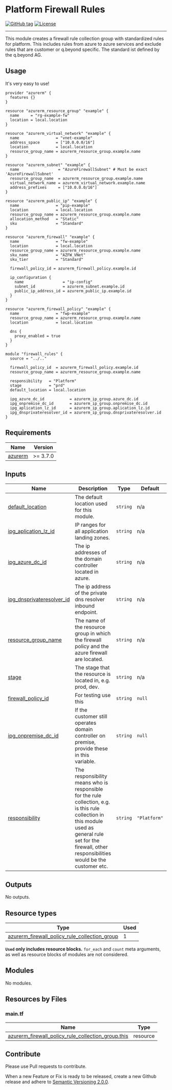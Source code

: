 # Platform Firewall Rules

[![GitHub tag](https://img.shields.io/github/tag/qbeyond/terraform-module-template.svg)](https://registry.terraform.io/modules/qbeyond/terraform-module-template/provider/latest)
[![License](https://img.shields.io/github/license/qbeyond/terraform-module-template.svg)](https://github.com/qbeyond/terraform-module-template/blob/main/LICENSE)

---

This module creates a firewall rule collection group with standardized rules for platform. This includes rules from azure to azure services and exclude rules that are customer or q.beyond specific. The standard ist defined by the q.beyond AG.

<!-- BEGIN_TF_DOCS -->

## Usage

It's very easy to use!

```hcl
provider "azurerm" {
  features {}
}

resource "azurerm_resource_group" "example" {
  name     = "rg-example-fw"
  location = local.location
}

resource "azurerm_virtual_network" "example" {
  name                = "vnet-example"
  address_space       = ["10.0.0.0/16"]
  location            = local.location
  resource_group_name = azurerm_resource_group.example.name
}

resource "azurerm_subnet" "example" {
  name                 = "AzureFirewallSubnet" # Must be exact 'AzureFirewallSubnet'
  resource_group_name  = azurerm_resource_group.example.name
  virtual_network_name = azurerm_virtual_network.example.name
  address_prefixes     = ["10.0.0.0/16"]
}

resource "azurerm_public_ip" "example" {
  name                = "pip-example"
  location            = local.location
  resource_group_name = azurerm_resource_group.example.name
  allocation_method   = "Static"
  sku                 = "Standard"
}

resource "azurerm_firewall" "example" {
  name                = "fw-example"
  location            = local.location
  resource_group_name = azurerm_resource_group.example.name
  sku_name            = "AZFW_VNet"
  sku_tier            = "Standard"

  firewall_policy_id = azurerm_firewall_policy.example.id

  ip_configuration {
    name                 = "ip-config"
    subnet_id            = azurerm_subnet.example.id
    public_ip_address_id = azurerm_public_ip.example.id
  }
}

resource "azurerm_firewall_policy" "example" {
  name                = "fwp-example"
  resource_group_name = azurerm_resource_group.example.name
  location            = local.location

  dns {
    proxy_enabled = true
  }
}

module "firewall_rules" {
  source = "../.."

  firewall_policy_id  = azurerm_firewall_policy.example.id
  resource_group_name = azurerm_resource_group.example.name

  responsibility   = "Platform"
  stage            = "prd"
  default_location = local.location

  ipg_azure_dc_id           = azurerm_ip_group.azure_dc.id
  ipg_onpremise_dc_id       = azurerm_ip_group.onpremise_dc.id
  ipg_aplication_lz_id      = azurerm_ip_group.aplication_lz.id
  ipg_dnsprivateresolver_id = azurerm_ip_group.dnsprivateresolver.id
}
```

## Requirements

| Name                                                               | Version  |
| ------------------------------------------------------------------ | -------- |
| <a name="requirement_azurerm"></a> [azurerm](#requirement_azurerm) | >= 3.7.0 |

## Inputs

| Name                                                                                                         | Description                                                                                                                                                                                                   | Type     | Default      | Required |
| ------------------------------------------------------------------------------------------------------------ | ------------------------------------------------------------------------------------------------------------------------------------------------------------------------------------------------------------- | -------- | ------------ | :------: |
| <a name="input_default_location"></a> [default_location](#input_default_location)                            | The default location used for this module.                                                                                                                                                                    | `string` | n/a          |   yes    |
| <a name="input_ipg_aplication_lz_id"></a> [ipg_aplication_lz_id](#input_ipg_aplication_lz_id)                | IP ranges for all application landing zones.                                                                                                                                                                  | `string` | n/a          |   yes    |
| <a name="input_ipg_azure_dc_id"></a> [ipg_azure_dc_id](#input_ipg_azure_dc_id)                               | The ip addresses of the domain controller located in azure.                                                                                                                                                   | `string` | n/a          |   yes    |
| <a name="input_ipg_dnsprivateresolver_id"></a> [ipg_dnsprivateresolver_id](#input_ipg_dnsprivateresolver_id) | The ip address of the private dns resolver inbound endpoint.                                                                                                                                                  | `string` | n/a          |   yes    |
| <a name="input_resource_group_name"></a> [resource_group_name](#input_resource_group_name)                   | The name of the resource group in which the firewall policy and the azure firewall are located.                                                                                                               | `string` | n/a          |   yes    |
| <a name="input_stage"></a> [stage](#input_stage)                                                             | The stage that the resource is located in, e.g. prod, dev.                                                                                                                                                    | `string` | n/a          |   yes    |
| <a name="input_firewall_policy_id"></a> [firewall_policy_id](#input_firewall_policy_id)                      | For testing use this                                                                                                                                                                                          | `string` | `null`       |    no    |
| <a name="input_ipg_onpremise_dc_id"></a> [ipg_onpremise_dc_id](#input_ipg_onpremise_dc_id)                   | If the customer still operates domain controller on premise, provide these in this variable.                                                                                                                  | `string` | `null`       |    no    |
| <a name="input_responsibility"></a> [responsibility](#input_responsibility)                                  | The responsibility means who is responsible for the rule collection, e.g. is this rule collection in this module used as general rule set for the firewall, other responsibilities would be the customer etc. | `string` | `"Platform"` |    no    |

## Outputs

No outputs.

## Resource types

| Type                                                                                                                                                                   | Used |
| ---------------------------------------------------------------------------------------------------------------------------------------------------------------------- | ---- |
| [azurerm_firewall_policy_rule_collection_group](https://registry.terraform.io/providers/hashicorp/azurerm/latest/docs/resources/firewall_policy_rule_collection_group) | 1    |

**`Used` only includes resource blocks.** `for_each` and `count` meta arguments, as well as resource blocks of modules are not considered.

## Modules

No modules.

## Resources by Files

### main.tf

| Name                                                                                                                                                                        | Type     |
| --------------------------------------------------------------------------------------------------------------------------------------------------------------------------- | -------- |
| [azurerm_firewall_policy_rule_collection_group.this](https://registry.terraform.io/providers/hashicorp/azurerm/latest/docs/resources/firewall_policy_rule_collection_group) | resource |

<!-- END_TF_DOCS -->

## Contribute

Please use Pull requests to contribute.

When a new Feature or Fix is ready to be released, create a new Github release and adhere to [Semantic Versioning 2.0.0](https://semver.org/lang/de/spec/v2.0.0.html).
